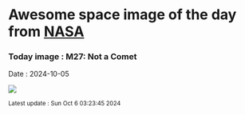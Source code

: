 
# Awesome space image of the day from [NASA](https://api.nasa.gov/)

### Today image : M27: Not a Comet
Date : 2024-10-05

![](https://apod.nasa.gov/apod/image/2410/m27_RGB_CC_FLAT_MEW1024.jpg)

<small>Latest update : Sun Oct  6 03:23:45 2024</small>
        